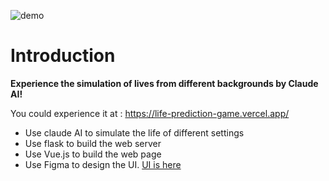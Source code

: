 ![demo](demo.gif)

# Introduction
**Experience the simulation of lives from different backgrounds by Claude AI!**

You could experience it at : https://life-prediction-game.vercel.app/

- Use claude AI to simulate the life of different settings
- Use flask to build the web server
- Use Vue.js to build the web page
- Use Figma to design the UI. [UI is here](https://www.figma.com/file/RfksCcddDD6FL3l9drrs90/Life-Predict?type=design&node-id=0-1&t=X2vgHJfbtnOphEus-0)

